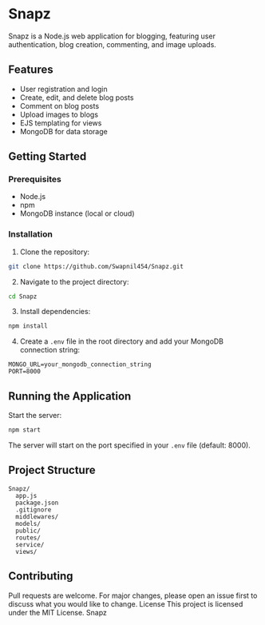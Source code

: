 # Snapz
Snapz is a Node.js web application for blogging, featuring user authentication, blog creation, commenting, and image uploads.
## Features
- User registration and login
- Create, edit, and delete blog posts
- Comment on blog posts
- Upload images to blogs
- EJS templating for views
- MongoDB for data storage
## Getting Started

### Prerequisites
- Node.js
- npm
- MongoDB instance (local or cloud)
### Installation
1. Clone the repository:
  ```sh
  git clone https://github.com/Swapnil454/Snapz.git
  ```
2. Navigate to the project directory:
  ```sh
  cd Snapz
  ```
3. Install dependencies:
  ```sh
  npm install
  ```
4. Create a `.env` file in the root directory and add your MongoDB connection string:
  ```env
  MONGO_URL=your_mongodb_connection_string
  PORT=8000
  ```
## Running the Application

Start the server:
```sh
npm start
```
The server will start on the port specified in your `.env` file (default: 8000).
## Project Structure
```
Snapz/
  app.js
  package.json
  .gitignore
  middlewares/
  models/
  public/
  routes/
  service/
  views/
```
## Contributing
Pull requests are welcome. For major changes, please open an issue first to discuss what you would like to change.
License
This project is licensed under the MIT License.
Snapz

